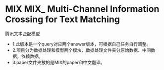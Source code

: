 # MIX MIX_ Multi-Channel Information Crossing for Text Matching

腾讯文本匹配模型

* 1.此版本是一个query对应两个answer版本，可根据自己任务自行调整。
* 2.项目分为数据处理和模型两个模块，数据处理文件夹分原始数据、中间数据，依赖数据。
* 3.paper文件夹放的是MIX的paper和中文翻译。


